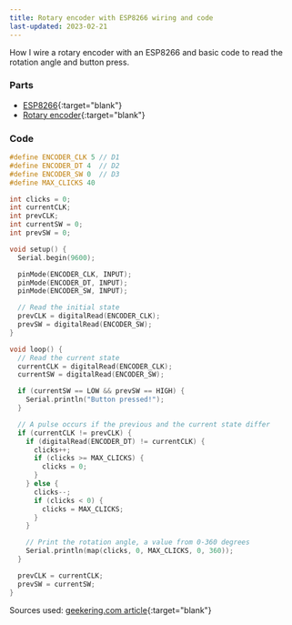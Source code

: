 ```yaml
---
title: Rotary encoder with ESP8266 wiring and code
last-updated: 2023-02-21
---
```


How I wire a rotary encoder with an ESP8266 and basic code to read the rotation angle and button press.

### Parts
- [ESP8266](https://www.amazon.com/gp/product/B081CSJV2V/ref=ppx_yo_dt_b_search_asin_title?&_encoding=UTF8&tag=ladyoflightio-20&linkCode=ur2&linkId=0a102a013ba2bb4963f88cfc981c6f0a&camp=1789&creative=9325){:target="blank"}
- [Rotary encoder](https://www.amazon.com/gp/product/B07T3672VK/ref=ppx_yo_dt_b_search_asin_title?&_encoding=UTF8&tag=ladyoflightio-20&linkCode=ur2&linkId=a125662fd15acab600cbae6c01fb5a10&camp=1789&creative=9325){:target="blank"}


### Code

```cpp
#define ENCODER_CLK 5 // D1
#define ENCODER_DT 4  // D2
#define ENCODER_SW 0  // D3
#define MAX_CLICKS 40

int clicks = 0;
int currentCLK;
int prevCLK;
int currentSW = 0;
int prevSW = 0;

void setup() {
  Serial.begin(9600);

  pinMode(ENCODER_CLK, INPUT);
  pinMode(ENCODER_DT, INPUT);
  pinMode(ENCODER_SW, INPUT);

  // Read the initial state
  prevCLK = digitalRead(ENCODER_CLK);
  prevSW = digitalRead(ENCODER_SW);
}

void loop() {
  // Read the current state
  currentCLK = digitalRead(ENCODER_CLK);
  currentSW = digitalRead(ENCODER_SW);

  if (currentSW == LOW && prevSW == HIGH) {
    Serial.println("Button pressed!");
  }

  // A pulse occurs if the previous and the current state differ
  if (currentCLK != prevCLK) {
    if (digitalRead(ENCODER_DT) != currentCLK) {
      clicks++;
      if (clicks >= MAX_CLICKS) {
        clicks = 0;
      }
    } else {
      clicks--;
      if (clicks < 0) {
        clicks = MAX_CLICKS;
      }
    }

    // Print the rotation angle, a value from 0-360 degrees
    Serial.println(map(clicks, 0, MAX_CLICKS, 0, 360));
  }

  prevCLK = currentCLK;
  prevSW = currentSW;
}
```

Sources used: [geekering.com article](https://www.geekering.com/categories/embedded-sytems/esp8266/joaotarquinio/how-to-use-rotary-encoders-with-esp8266/){:target="blank"}
